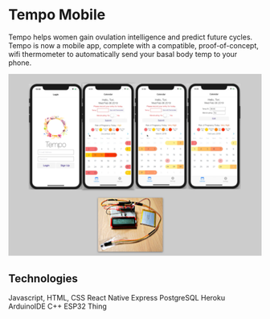 # Tempo Mobile

Tempo helps women gain ovulation intelligence and predict future cycles. Tempo is now a mobile app, complete with a compatible, proof-of-concept, wifi thermometer to automatically send your basal body temp to your phone.

![screenshot](./tempo-mobile.png)

## Technologies

Javascript, HTML, CSS
React Native
Express
PostgreSQL
Heroku
ArduinoIDE
C++
ESP32 Thing
